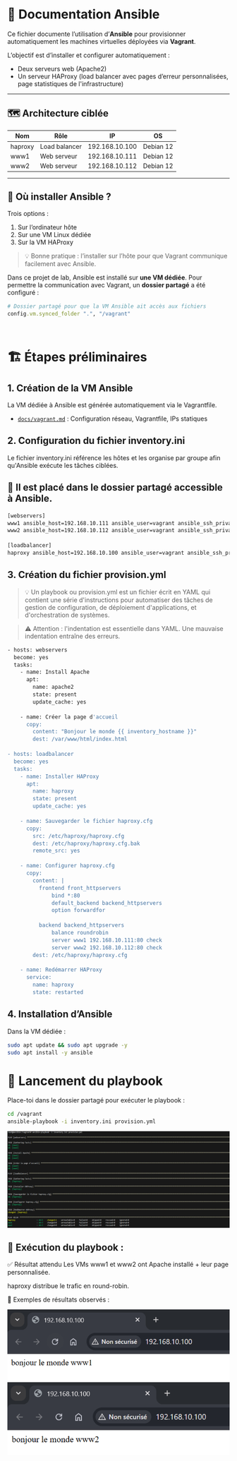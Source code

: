 # 🤖 Documentation Ansible

Ce fichier documente l’utilisation d’**Ansible** pour provisionner automatiquement les machines virtuelles déployées via **Vagrant**.

L’objectif est d’installer et configurer automatiquement :

- Deux serveurs web (Apache2)
- Un serveur HAProxy (load balancer avec pages d’erreur personnalisées, page statistiques de l'infrastructure)

---

## 🗺️ Architecture ciblée

| Nom     | Rôle          | IP              | OS        |
|----------|---------------|------------------|-----------|
| haproxy  | Load balancer | 192.168.10.100   | Debian 12 |
| www1     | Web serveur   | 192.168.10.111   | Debian 12 |
| www2     | Web serveur   | 192.168.10.112   | Debian 12 |

---

## 🧩 Où installer Ansible ?

Trois options :

1. Sur l’ordinateur hôte
2. Sur une VM Linux dédiée
3. Sur la VM HAProxy

> 💡 Bonne pratique : l’installer sur l’hôte pour que Vagrant communique facilement avec Ansible.

Dans ce projet de lab, Ansible est installé sur **une VM dédiée**. Pour permettre la communication avec Vagrant, un **dossier partagé** a été configuré :

```ruby
# Dossier partagé pour que la VM Ansible ait accès aux fichiers
config.vm.synced_folder ".", "/vagrant"
```
<br>

# 🏗️ Étapes préliminaires

## 1. Création de la VM Ansible
La VM dédiée à Ansible est générée automatiquement via le Vagrantfile.

- [`docs/vagrant.md`](./docs/vagrant.md) : Configuration réseau, Vagrantfile, IPs statiques

## 2. Configuration du fichier **inventory.ini**
Le fichier inventory.ini référence les hôtes et les organise par groupe afin qu'Ansible exécute les tâches ciblées.

## 📁 Il est placé dans le dossier partagé accessible à Ansible.

```bash 
[webservers]
www1 ansible_host=192.168.10.111 ansible_user=vagrant ansible_ssh_private_key_file=/vagrant/.vagrant/machines/www1/virtualbox/private_key
www2 ansible_host=192.168.10.112 ansible_user=vagrant ansible_ssh_private_key_file=/vagrant/.vagrant/machines/www2/virtualbox/private_key

[loadbalancer]
haproxy ansible_host=192.168.10.100 ansible_user=vagrant ansible_ssh_private_key_file=/vagrant/.vagrant/machines/haproxy/virtualbox/private_key
```
## 3. Création du fichier provision.yml

> 💡 Un playbook ou provision.yml est un fichier écrit en YAML qui contient une série d'instructions pour automatiser des tâches de gestion de configuration, de déploiement d'applications, et d'orchestration de systèmes.

> ⚠️ Attention : l'indentation est essentielle dans YAML. Une mauvaise indentation entraîne des erreurs.



```bash 
- hosts: webservers
  become: yes
  tasks:
    - name: Install Apache
      apt:
        name: apache2
        state: present
        update_cache: yes

    - name: Créer la page d'accueil
      copy:
        content: "Bonjour le monde {{ inventory_hostname }}"
        dest: /var/www/html/index.html

- hosts: loadbalancer
  become: yes
  tasks:
    - name: Installer HAProxy
      apt:
        name: haproxy
        state: present
        update_cache: yes

    - name: Sauvegarder le fichier haproxy.cfg
      copy:
        src: /etc/haproxy/haproxy.cfg
        dest: /etc/haproxy/haproxy.cfg.bak
        remote_src: yes

    - name: Configurer haproxy.cfg
      copy:
        content: |
          frontend front_httpservers
              bind *:80
              default_backend backend_httpservers
              option forwardfor

          backend backend_httpservers
              balance roundrobin
              server www1 192.168.10.111:80 check
              server www2 192.168.10.112:80 check
        dest: /etc/haproxy/haproxy.cfg

    - name: Redémarrer HAProxy
      service:
        name: haproxy
        state: restarted

```

## 4. Installation d’Ansible
Dans la VM dédiée :

```bash
sudo apt update && sudo apt upgrade -y
sudo apt install -y ansible
```

# 🚀 Lancement du playbook
Place-toi dans le dossier partagé pour exécuter le playbook :

```bash
cd /vagrant
ansible-playbook -i inventory.ini provision.yml
```

![Lancement du playbook](../screen_vagrant/start_playbook_ansible.png)


## 📸 Exécution du playbook :

✅ Résultat attendu
Les VMs www1 et www2 ont Apache installé + leur page personnalisée.

haproxy distribue le trafic en round-robin.

📸 Exemples de résultats observés :

![SRV_1](../screen_vagrant/screen_roundrobin/teste_roundrobin_www1.png)
![SRV_2](../screen_vagrant/screen_roundrobin/teste_roundrobin_www2.png)

